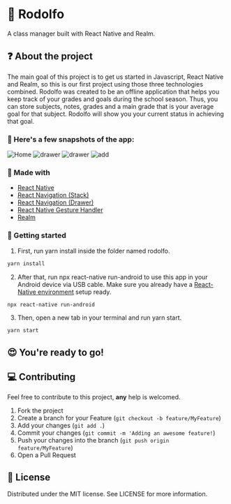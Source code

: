 # :closed_book: Rodolfo
A class manager built with React Native and Realm.

## :question: About the project

The main goal of this project is to get us started in Javascript, React Native and Realm, so this is our first project using those three technologies combined. Rodolfo was created to be an offline application that helps you keep track of your grades and goals during the school season. Thus, you can store subjects, notes, grades and a main grade that is your average goal for that subject. Rodolfo will show you your current status in achieving that goal.

### :iphone: Here's a few snapshots of the app:


![Home](https://i.imgur.com/T6udp5Am.jpg) ![drawer](https://i.imgur.com/X130NQ6m.jpg) ![drawer](https://i.imgur.com/gaQAonam.jpg)
![add](https://i.imgur.com/Bg1eMRym.jpg)

###  :hammer: Made with

- [React Native](http://facebook.github.io/react-native/)
- [React Navigation (Stack)](https://reactnavigation.org/docs/stack-navigator/) 
- [React Navigation (Drawer)](https://reactnavigation.org/docs/drawer-navigator) 
- [React Native Gesture Handler](https://kmagiera.github.io/react-native-gesture-handler/) 
- [Realm](https://realm.io/docs/javascript/latest)
<!-- GETTING STARTED -->

### :triangular_flag_on_post: Getting started

1. First, run yarn install inside the folder named rodolfo.

```sh
yarn install
```

2. After that, run npx react-native run-android to use this app in your Android device via USB cable. Make sure you already have a [React-Native environment](https://reactnative.dev/docs/environment-setup) setup ready.

```sh
npx react-native run-android
```

3. Then, open a new tab in your terminal and run yarn start.

```sh
yarn start
```
## :heart_eyes: You're ready to go!
<!-- CONTRIBUTING -->

## :computer: Contributing

Feel free to contribute to this project, **any** help is welcomed.

1. Fork the project
2. Create a branch for your Feature (`git checkout -b feature/MyFeature`)
3. Add your changes (`git add .`)
4. Commit your changes (`git commit -m 'Adding an awesome feature!`)
5. Push your changes into the branch (`git push origin feature/MyFeature`)
6. Open a Pull Request

<!-- LICENSE -->

##  :page_facing_up: License

Distributed under the MIT license. See LICENSE for more information.
